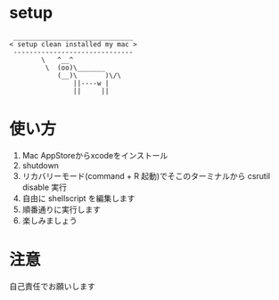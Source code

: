 # setup
```
 ______________________________ 
< setup clean installed my mac >
 ------------------------------ 
        \   ^__^
         \  (oo)\_______
            (__)\       )\/\
                ||----w |
                ||     ||
```

# 使い方
1. Mac AppStoreからxcodeをインストール
2. shutdown
3. リカバリーモード(command + R 起動)でそこのターミナルから csrutil disable 実行
4. 自由に shellscript を編集します
5. 順番通りに実行します
6. 楽しみましょう
  
# 注意
自己責任でお願いします
